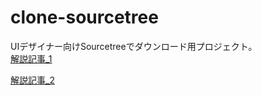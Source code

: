 # clone-sourcetree

UIデザイナー向けSourcetreeでダウンロード用プロジェクト。  
[解説記事_1](https://shibuya24.info/entry/add_image_unity_github_upload)

[解説記事_2](https://shibuya24.info/entry/update_image_unity)
